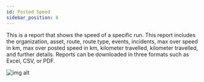 ```yaml
---
id: Posted Speed
sidebar_position: 6
---
```




This is a report that shows the speed of a specific run. This report includes the organization, asset, route, route type, events, incidents, max over speed in km, max over posted speed in km, kilometer travelled, kilometer travelled, and further details. Reports can be downloaded in three formats such as Excel, CSV, or PDF.

![img alt](/img/posted-speed.png)